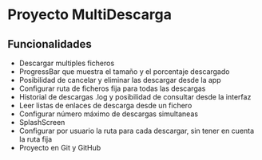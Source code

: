 # Proyecto MultiDescarga

## Funcionalidades

- Descargar multiples ficheros
- ProgressBar que muestra el tamaño y el porcentaje descargado
- Posibilidad de cancelar y eliminar las descargar desde la app
- Configurar ruta de ficheros fija para todas las descargas
- Historial de descargas .log y posibilidad de consultar desde la interfaz
- Leer listas de enlaces de descarga desde un fichero
- Configurar número máximo de descargas simultaneas
- SplashScreen
- Configurar por usuario la ruta para cada descargar, sin tener en cuenta
la ruta fija
- Proyecto en Git y GitHub
